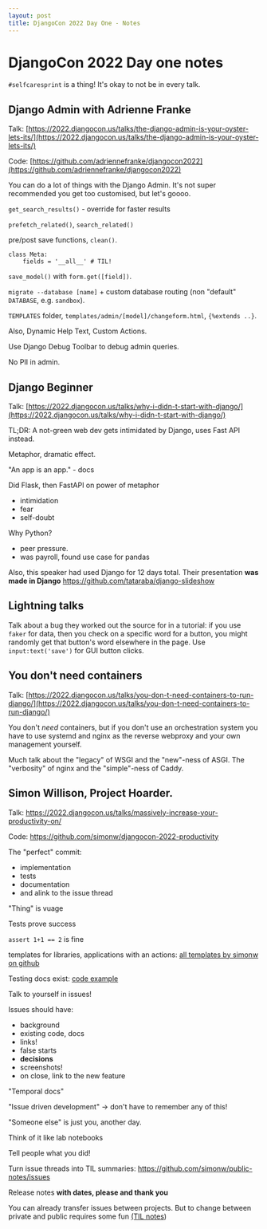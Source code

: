```yaml
---
layout: post
title: DjangoCon 2022 Day One - Notes
---
```


# DjangoCon 2022 Day one notes



`#selfcaresprint` is a thing! It's okay to not be in every talk. 

## Django Admin with Adrienne Franke

Talk: [https://2022.djangocon.us/talks/the-django-admin-is-your-oyster-lets-its/](https://2022.djangocon.us/talks/the-django-admin-is-your-oyster-lets-its/)

Code: [https://github.com/adriennefranke/djangocon2022](https://github.com/adriennefranke/djangocon2022)



You can do a lot of things with the Django Admin. It's not super recommended you get too customised, but let's goooo.


`get_search_results()` - override for faster results

`prefetch_related()`, `search_related()`

pre/post save functions, `clean()`. 

```
class Meta: 
	fields = '__all__' # TIL!
```

`save_model()` with `form.get([field])`. 

`migrate --database [name]` + custom database routing (non "default" `DATABASE`, e.g. `sandbox`). 

`TEMPLATES` folder, `templates/admin/[model]/changeform.html`, `{%extends ..}`. 

Also, Dynamic Help Text, Custom Actions. 

Use Django Debug Toolbar to debug admin queries. 

No PII in admin. 

## Django Beginner

Talk: [https://2022.djangocon.us/talks/why-i-didn-t-start-with-django/](https://2022.djangocon.us/talks/why-i-didn-t-start-with-django/)

TL;DR: A not-green web dev gets intimidated by Django, uses Fast API instead. 

Metaphor, dramatic effect. 

"An app is an app." - docs

Did Flask, then FastAPI on power of metaphor

- intimidation
- fear
- self-doubt

Why Python?

 - peer pressure. 
 - was payroll, found use case for pandas


Also, this speaker had used Django for 12 days total. Their presentation **was made in Django** https://github.com/tataraba/django-slideshow 

## Lightning talks

Talk about a bug they worked out the source for in a tutorial: if you use `faker` for data, then you check on a specific word for a button, you might randomly get that button's word elsewhere in the page. Use `input:text('save')` for GUI button clicks. 

## You don't need containers

Talk: [https://2022.djangocon.us/talks/you-don-t-need-containers-to-run-django/](https://2022.djangocon.us/talks/you-don-t-need-containers-to-run-django/)

You don't *need* containers, but if you don't use an orchestration system you have to use systemd and nginx as the reverse webproxy and your own management yourself. 

Much talk about the "legacy" of WSGI and the "new"-ness of ASGI. The "verbosity" of nginx and the "simple"-ness of Caddy. 

## Simon Willison, Project Hoarder. 


Talk: https://2022.djangocon.us/talks/massively-increase-your-productivity-on/

Code: https://github.com/simonw/djangocon-2022-productivity

The "perfect" commit: 

* implementation
* tests
* documentation
* and alink to the issue thread

"Thing" is vuage

Tests prove success

`assert 1+1 == 2` is fine

templates for libraries, applications with an actions: [all templates by simonw on github](https://github.com/simonw?tab=repositories&q=&type=template&language=&sort=)

Testing docs exist: [code example](https://github.com/simonw/datasette/blob/main/tests/test_docs.py#L44)

Talk to yourself in issues!

Issues should have: 

* background
* existing code, docs
* links!
* false starts
* **decisions**
* screenshots!
* on close, link to the new feature

"Temporal docs"

"Issue driven development" -> don't have to remember any of this!

"Someone else" is just you, another day. 

Think of it like lab notebooks

Tell people what you did!

Turn issue threads into TIL summaries: https://github.com/simonw/public-notes/issues 

Release notes **with dates, please and thank you**

You can already transfer issues between projects. But to change between private and public requires some fun [(TIL notes](https://til.simonwillison.net/github/transfer-issue-private-to-public))


